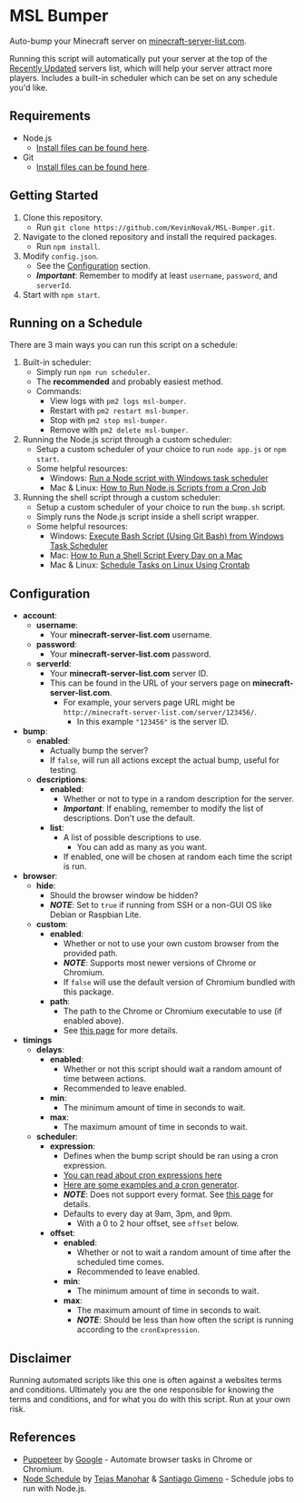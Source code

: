 # MSL Bumper

Auto-bump your Minecraft server on [minecraft-server-list.com](http://minecraft-server-list.com/).

Running this script will automatically put your server at the top of the [Recently Updated](https://minecraft-server-list.com/updated/) servers list, which will help your server attract more players. Includes a built-in scheduler which can be set on any schedule you'd like.

## Requirements

* Node.js
  * [Install files can be found here](https://nodejs.org/en/download/).
* Git
  * [Install files can be found here](https://git-scm.com/downloads).

## Getting Started

1. Clone this repository.
    * Run ```git clone https://github.com/KevinNovak/MSL-Bumper.git```.
2. Navigate to the cloned repository and install the required packages.
    * Run ```npm install```.
3. Modify ```config.json```.
    * See the [Configuration](https://github.com/KevinNovak/MSL-Bumper#configuration) section.
    * ***Important***: Remember to modify at least ```username```, ```password```, and ```serverId```.
4. Start with ```npm start```.

## Running on a Schedule

There are 3 main ways you can run this script on a schedule:

1. Built-in scheduler:
    * Simply run ```npm run scheduler```.
    * The **recommended** and probably easiest method.
    * Commands:
        * View logs with ```pm2 logs msl-bumper```.
        * Restart with ```pm2 restart msl-bumper```.
        * Stop with ```pm2 stop msl-bumper```.
        * Remove with ```pm2 delete msl-bumper```.
2. Running the Node.js script through a custom scheduler:
    * Setup a custom scheduler of your choice to run ```node app.js``` or ```npm start```.
    * Some helpful resources:
        * Windows: [Run a Node script with Windows task scheduler](https://eddyerburgh.me/run-a-node-script-with-windows-task-scheduler)
        * Mac & Linux: [How to Run Node.js Scripts from a Cron Job](https://askmacgyver.com/blog/tutorial/how-to-run-node-scripts-from-a-cron-job)
3. Running the shell script through a custom scheduler:
    * Setup a custom scheduler of your choice to run the ```bump.sh``` script.
    * Simply runs the Node.js script inside a shell script wrapper.
    * Some helpful resources:
        * Windows: [Execute Bash Script (Using Git Bash) from Windows Task Scheduler](https://gist.github.com/damc-dev/eb5e1aef001eef78c0f4)
        * Mac: [How to Run a Shell Script Every Day on a Mac](https://www.dssw.co.uk/blog/2011-05-22-how-to-run-a-shell-script-every-day-on-a-mac/)
        * Mac & Linux: [Schedule Tasks on Linux Using Crontab](https://kvz.io/blog/2007/07/29/schedule-tasks-on-linux-using-crontab/)

## Configuration

* **account**:
  * **username**:
    * Your **minecraft-server-list.com** username.
  * **password**:
    * Your **minecraft-server-list.com** password.
  * **serverId**:
    * Your **minecraft-server-list.com** server ID.
    * This can be found in the URL of your servers page on **minecraft-server-list.com**.
      * For example, your servers page URL might be ```http://minecraft-server-list.com/server/123456/```.
        * In this example ```"123456"``` is the server ID.
* **bump**:
  * **enabled**:
    * Actually bump the server?
    * If ```false```, will run all actions except the actual bump, useful for testing.
  * **descriptions**:
    * **enabled**:
      * Whether or not to type in a random description for the server.
      * ***Important***: If enabling, remember to modify the list of descriptions. Don't use the default.
    * **list**:
      * A list of possible descriptions to use.
        * You can add as many as you want.
      * If enabled, one will be chosen at random each time the script is run.
* **browser**:
  * **hide**:
    * Should the browser window be hidden?
    * ***NOTE***: Set to ```true``` if running from SSH or a non-GUI OS like Debian or Raspbian Lite.
  * **custom**:
    * **enabled**:
      * Whether or not to use your own custom browser from the provided path.
      * ***NOTE***: Supports most newer versions of Chrome or Chromium.
      * If ```false``` will use the default version of Chromium bundled with this package.
    * **path**:
      * The path to the Chrome or Chromium executable to use (if enabled above).
      * See [this page](https://github.com/GoogleChrome/puppeteer/blob/master/docs/api.md#puppeteerlaunchoptions) for more details.
* **timings**
  * **delays**:
    * **enabled**:
      * Whether or not this script should wait a random amount of time between actions.
      * Recommended to leave enabled.
    * **min**:
      * The minimum amount of time in seconds to wait.
    * **max**:
      * The maximum amount of time in seconds to wait.
  * **scheduler**:
    * **expression**:
      * Defines when the bump script should be ran using a cron expression.
      * [You can read about cron expressions here](http://www.quartz-scheduler.org/documentation/quartz-2.x/tutorials/crontrigger.html)
      * [Here are some examples and a cron generator](https://www.freeformatter.com/cron-expression-generator-quartz.html).
      * ***NOTE***: Does not support every format. See [this page](https://github.com/harrisiirak/cron-parser#supported-format) for details.
      * Defaults to every day at 9am, 3pm, and 9pm.
        * With a 0 to 2 hour offset, see ```offset``` below.
    * **offset**:
      * **enabled**:
        * Whether or not to wait a random amount of time after the scheduled time comes.
        * Recommended to leave enabled.
      * **min**:
        * The minimum amount of time in seconds to wait.
      * **max**:
        * The maximum amount of time in seconds to wait.
        * ***NOTE***: Should be less than how often the script is running according to the ```cronExpression```.

## Disclaimer

Running automated scripts like this one is often against a websites terms and conditions. Ultimately you are the one responsible for knowing the terms and conditions, and for what you do with this script. Run at your own risk.

## References

* [Puppeteer](https://developers.google.com/web/tools/puppeteer/) by [Google](https://developers.google.com/) - Automate browser tasks in Chrome or Chromium.
* [Node Schedule](https://github.com/node-schedule/node-schedule) by [Tejas Manohar](https://tejas.io/) & [Santiago Gimeno](https://github.com/santigimeno) - Schedule jobs to run with Node.js.
